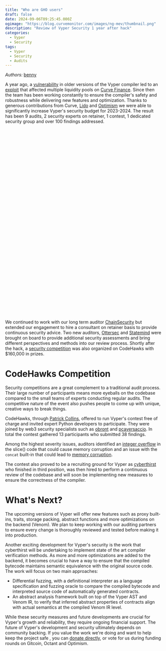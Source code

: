 ```yaml
---
title: "Who are GHO users"
draft: false
date: 2024-09-06T09:25:45.000Z
ogimage: "https://blog.curvemonitor.com/images/ng-mev/thumbnail.png"
description: "Review of Vyper Security 1 year after hack"
categories:
  - Vyper
  - Security
tags:
  - Vyper
  - Security
  - Audits
---
```


_Authors:_ [benny](https://warpcast.com/bennylada)


A year ago, a [vulnerability](https://hackmd.io/@vyperlang/HJUgNMhs2) in older versions of the Vyper compiler led to an [exploit](https://hackmd.io/@LlamaRisk/BJzSKHNjn) that affected multiple liquidity pools on [Curve Finance](https://www.curve.fi).
Since then the team has been working constantly to ensure the compiler's safety and robustness while delivering new features and optimization.
Thanks to generous contributions from Curve, [Lido](https://lido.fi/) and [Optimism](https://retrofunding.optimism.io/) we were able to significantly increase Vyper's security budget for 2023-2024. 
The result has been 9 audits, 2 security experts on retainer, 1 contest, 1 dedicated security group and over 100 findings addressed.


<script src="https://d3js.org/d3.v7.min.js"></script>
<script src="https://unpkg.com/d3-sankey@0.12.3/dist/d3-sankey.min.js"></script>
<script src="../../js/gho-users/sankey.js"></script>

<script>
    d3.json("../../js/gho-users/first_order.json").then(function(firstOrder) {
        d3.json("../../js/gho-users/second_order.json").then(function(secondOrder) {
            createSankeyChart(firstOrder, secondOrder);
        });
    });
</script>    <div id="sankey-chart"></div>
<style>
     #sankey-chart {
        width: 100%;
        height: 600px;
    }
    
    .node rect {
        cursor: move;
        fill-opacity: 0.9;
        shape-rendering: crispEdges;
    }
    
    .node text {
        pointer-events: none;
        text-shadow: 0 1px 0 #fff;
    }
        
    .link:hover path {
        stroke-opacity: 0.5;
    }
    
    .link-tooltip {
        font-size: 10px;
        pointer-events: none;
    }
</style>

<div id="chart" class="sankey-chart"></div>

We continued to work with our long term auditor [ChainSecurity](https://www.chainsecurity.com/) but extended our engagement to hire a consultant on retainer basis to provide continuous security advice.
Two new auditors, [Ottersec](https://osec.io/) and [Statemind](https://statemind.io/) were brought on board to provide additional security assessments and bring different perspectives and methods into our review process.
Shortly after the hack, a [security competition](https://codehawks.cyfrin.io/c/2023-09-vyper-compiler) was also organized on CodeHawks with $160,000 in prizes.

# CodeHawks Competition

Security competitions are a great complement to a traditional audit process. 
Their large number of participants means more eyeballs on the codebase compared to the small teams of experts conducting regular audits.
The competitive nature of the event also pushes people to come up with unique, creative ways to break things.

CodeHawks, through [Patrick Collins](https://x.com/patrickalphac?lang=en), offered to run Vyper's contest free of charge and invited expert Python developers to participate.
They were joined by web3 security specialists such as [obront](https://github.com/zobront) and [pcaversaccio](https://github.com/pcaversaccio). 
In total the contest gathered 13 participants who submitted 38 findings.

Among the highest severity issues, auditors identified an [integer overflow](https://github.com/vyperlang/audits/blob/master/audits/CodeHawks_Vyper_September_2023_competitive_audit.md#h-01-integer-overflow-in-slice) in the slice() code that could cause memory corruption and an issue with the `concat` built-in that could lead to [memory corruption](https://github.com/vyperlang/audits/blob/master/audits/CodeHawks_Vyper_September_2023_competitive_audit.md#h-02-concat-built-in-can-corrupt-memory).

The contest also proved to be a recruiting ground for Vyper as [cyberthirst](https://github.com/cyberthirst) who finished in third position, was then hired to perform a continuous review of the codebase and will soon be implementing new measures to ensure the correctness of the compiler.

# What's Next?

The upcoming versions of Vyper will offer new features such as proxy built-ins, traits, storage packing, abstract functions and more optimizations on the backend (Venom). 
We plan to keep working with our auditing partners to ensure every change is thoroughly reviewed and tested before making it into production.

Another exciting development for Vyper's security is the work that cyberthirst will be undertaking to implement state of the art compiler verification methods.
As more and more optimizations are added to the backend, it becomes crucial to have a way to ensure that the compiled bytecode maintains semantic equivalence with the original source code.
The work will focus on two main approaches:

- Differential fuzzing, with a definitional interpreter as a language specification and fuzzing oracle to compare the compiled bytecode and interpreted source code of automatically generated contracts.
- An abstract analysis framework built on top of the Vyper AST and Venom IR, to verify that inferred abstract properties of contracts align with actual semantics at the compiled Venom IR level.

While these security measures and future developments are crucial for Vyper's growth and reliability, they require ongoing financial support. 
The future of Vyper's development and security ultimately depends on community backing. 
If you value the work we're doing and want to help keep the project safe , you can [donate directly](https://etherscan.io/address/0x70CCBE10F980d80b7eBaab7D2E3A73e87D67B775#code), or vote for us during funding rounds on Gitcoin, Octant and Optimism.
